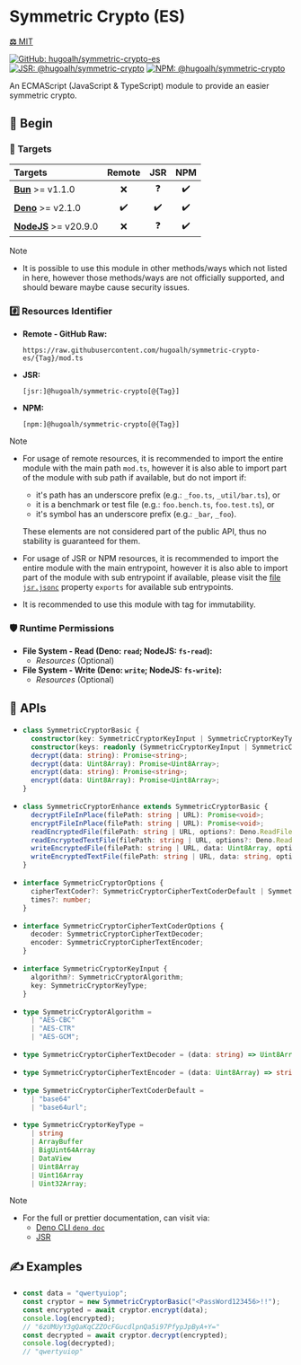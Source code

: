 # Symmetric Crypto (ES)

[**⚖️** MIT](./LICENSE.md)

[![GitHub: hugoalh/symmetric-crypto-es](https://img.shields.io/github/v/release/hugoalh/symmetric-crypto-es?label=hugoalh/symmetric-crypto-es&labelColor=181717&logo=github&logoColor=ffffff&sort=semver&style=flat "GitHub: hugoalh/symmetric-crypto-es")](https://github.com/hugoalh/symmetric-crypto-es)
[![JSR: @hugoalh/symmetric-crypto](https://img.shields.io/jsr/v/@hugoalh/symmetric-crypto?label=@hugoalh/symmetric-crypto&labelColor=F7DF1E&logo=jsr&logoColor=000000&style=flat "JSR: @hugoalh/symmetric-crypto")](https://jsr.io/@hugoalh/symmetric-crypto)
[![NPM: @hugoalh/symmetric-crypto](https://img.shields.io/npm/v/@hugoalh/symmetric-crypto?label=@hugoalh/symmetric-crypto&labelColor=CB3837&logo=npm&logoColor=ffffff&style=flat "NPM: @hugoalh/symmetric-crypto")](https://www.npmjs.com/package/@hugoalh/symmetric-crypto)

An ECMAScript (JavaScript & TypeScript) module to provide an easier symmetric crypto.

## 🔰 Begin

### 🎯 Targets

| **Targets** | **Remote** | **JSR** | **NPM** |
|:--|:-:|:-:|:-:|
| **[Bun](https://bun.sh/)** >= v1.1.0 | ❌ | ❓ | ✔️ |
| **[Deno](https://deno.land/)** >= v2.1.0 | ✔️ | ✔️ | ✔️ |
| **[NodeJS](https://nodejs.org/)** >= v20.9.0 | ❌ | ❓ | ✔️ |

> [!NOTE]
> - It is possible to use this module in other methods/ways which not listed in here, however those methods/ways are not officially supported, and should beware maybe cause security issues.

### #️⃣ Resources Identifier

- **Remote - GitHub Raw:**
  ```
  https://raw.githubusercontent.com/hugoalh/symmetric-crypto-es/{Tag}/mod.ts
  ```
- **JSR:**
  ```
  [jsr:]@hugoalh/symmetric-crypto[@{Tag}]
  ```
- **NPM:**
  ```
  [npm:]@hugoalh/symmetric-crypto[@{Tag}]
  ```

> [!NOTE]
> - For usage of remote resources, it is recommended to import the entire module with the main path `mod.ts`, however it is also able to import part of the module with sub path if available, but do not import if:
>
>   - it's path has an underscore prefix (e.g.: `_foo.ts`, `_util/bar.ts`), or
>   - it is a benchmark or test file (e.g.: `foo.bench.ts`, `foo.test.ts`), or
>   - it's symbol has an underscore prefix (e.g.: `_bar`, `_foo`).
>
>   These elements are not considered part of the public API, thus no stability is guaranteed for them.
> - For usage of JSR or NPM resources, it is recommended to import the entire module with the main entrypoint, however it is also able to import part of the module with sub entrypoint if available, please visit the [file `jsr.jsonc`](./jsr.jsonc) property `exports` for available sub entrypoints.
> - It is recommended to use this module with tag for immutability.

### 🛡️ Runtime Permissions

- **File System - Read (Deno: `read`; NodeJS: `fs-read`):**
  - *Resources* (Optional)
- **File System - Write (Deno: `write`; NodeJS: `fs-write`):**
  - *Resources* (Optional)

## 🧩 APIs

- ```ts
  class SymmetricCryptorBasic {
    constructor(key: SymmetricCryptorKeyInput | SymmetricCryptorKeyType, options?: SymmetricCryptorOptions);
    constructor(keys: readonly (SymmetricCryptorKeyInput | SymmetricCryptorKeyType)[], options?: Omit<SymmetricCryptorOptions, "times">);
    decrypt(data: string): Promise<string>;
    decrypt(data: Uint8Array): Promise<Uint8Array>;
    encrypt(data: string): Promise<string>;
    encrypt(data: Uint8Array): Promise<Uint8Array>;
  }
  ```
- ```ts
  class SymmetricCryptorEnhance extends SymmetricCryptorBasic {
    decryptFileInPlace(filePath: string | URL): Promise<void>;
    encryptFileInPlace(filePath: string | URL): Promise<void>;
    readEncryptedFile(filePath: string | URL, options?: Deno.ReadFileOptions): Promise<Uint8Array>;
    readEncryptedTextFile(filePath: string | URL, options?: Deno.ReadFileOptions): Promise<string>;
    writeEncryptedFile(filePath: string | URL, data: Uint8Array, options?: Omit<Deno.WriteFileOptions, "append">): Promise<void>;
    writeEncryptedTextFile(filePath: string | URL, data: string, options?: Omit<Deno.WriteFileOptions, "append">): Promise<void>;
  }
  ```
- ```ts
  interface SymmetricCryptorOptions {
    cipherTextCoder?: SymmetricCryptorCipherTextCoderDefault | SymmetricCryptorCipherTextCoderOptions;
    times?: number;
  }
  ```
- ```ts
  interface SymmetricCryptorCipherTextCoderOptions {
    decoder: SymmetricCryptorCipherTextDecoder;
    encoder: SymmetricCryptorCipherTextEncoder;
  }
  ```
- ```ts
  interface SymmetricCryptorKeyInput {
    algorithm?: SymmetricCryptorAlgorithm;
    key: SymmetricCryptorKeyType;
  }
  ```
- ```ts
  type SymmetricCryptorAlgorithm =
    | "AES-CBC"
    | "AES-CTR"
    | "AES-GCM";
  ```
- ```ts
  type SymmetricCryptorCipherTextDecoder = (data: string) => Uint8Array | Promise<Uint8Array>;
  ```
- ```ts
  type SymmetricCryptorCipherTextEncoder = (data: Uint8Array) => string | Promise<string>;
  ```
- ```ts
  type SymmetricCryptorCipherTextCoderDefault =
    | "base64"
    | "base64url";
  ```
- ```ts
  type SymmetricCryptorKeyType =
    | string
    | ArrayBuffer
    | BigUint64Array
    | DataView
    | Uint8Array
    | Uint16Array
    | Uint32Array;
  ```

> [!NOTE]
> - For the full or prettier documentation, can visit via:
>   - [Deno CLI `deno doc`](https://docs.deno.com/runtime/reference/cli/documentation_generator/)
>   - [JSR](https://jsr.io/@hugoalh/symmetric-crypto)

## ✍️ Examples

- ```ts
  const data = "qwertyuiop";
  const cryptor = new SymmetricCryptorBasic("<PassWord123456>!!");
  const encrypted = await cryptor.encrypt(data);
  console.log(encrypted);
  // "6zUMUyY3gQaKqCZZOcFGucdlpnQa5i97PfypJpByA+Y="
  const decrypted = await cryptor.decrypt(encrypted);
  console.log(decrypted);
  // "qwertyuiop"
  ```
